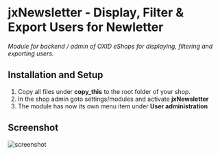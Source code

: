 # jxNewsletter - Display, Filter & Export Users for Newletter

*Module for backend / admin of OXID eShops for displaying, filtering and exporting users.*

## Installation and Setup
1. Copy all files under **copy_this** to the root folder of your shop.
2. In the shop admin goto settings/modules and activate **jxNewsletter**
3. The module has now its own menu item under **User administration**

## Screenshot
![screenshot](https://github.com/job963/jxNewsletter/raw/master/docs/img/userlist.png)
